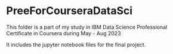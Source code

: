 # PreeForCourseraDataSci

This folder is a part of my study in IBM Data Science Professional Certificate in Coursera during May - Aug 2023

It includes the jupyter notebook files for the final project.
